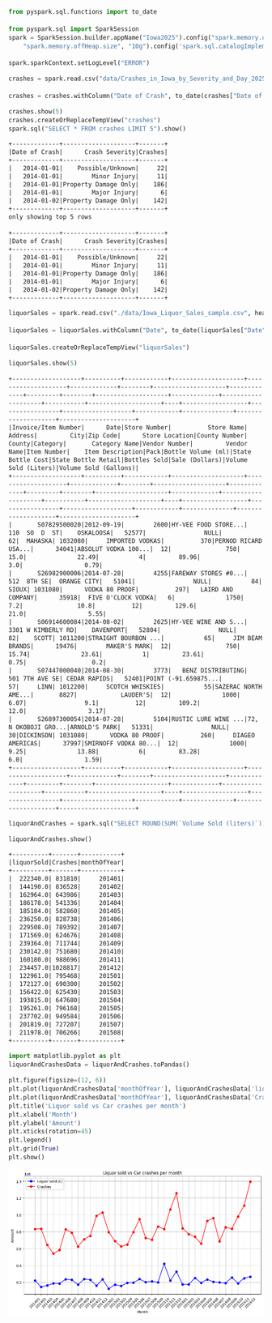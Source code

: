 ```python
from pyspark.sql.functions import to_date

from pyspark.sql import SparkSession
spark = SparkSession.builder.appName("Iowa2025").config("spark.memory.offHeap.enabled", "true").config(
    "spark.memory.offHeap.size", "10g").config('spark.sql.catalogImplementation', 'hive').config('spark.sql.legacy.createHiveTableByDefault', 'false').getOrCreate()

spark.sparkContext.setLogLevel("ERROR")
```


```python
crashes = spark.read.csv("data/Crashes_in_Iowa_by_Severity_and_Day_20250220.csv", header=True, inferSchema=True)

crashes = crashes.withColumn("Date of Crash", to_date(crashes["Date of Crash"], "MM/dd/yyyy"))

```


```python
crashes.show(5)
crashes.createOrReplaceTempView("crashes")
spark.sql("SELECT * FROM crashes LIMIT 5").show()
```

    +-------------+--------------------+-------+
    |Date of Crash|      Crash Severity|Crashes|
    +-------------+--------------------+-------+
    |   2014-01-01|    Possible/Unknown|     22|
    |   2014-01-01|        Minor Injury|     11|
    |   2014-01-01|Property Damage Only|    186|
    |   2014-01-01|        Major Injury|      6|
    |   2014-01-02|Property Damage Only|    142|
    +-------------+--------------------+-------+
    only showing top 5 rows
    
    +-------------+--------------------+-------+
    |Date of Crash|      Crash Severity|Crashes|
    +-------------+--------------------+-------+
    |   2014-01-01|    Possible/Unknown|     22|
    |   2014-01-01|        Minor Injury|     11|
    |   2014-01-01|Property Damage Only|    186|
    |   2014-01-01|        Major Injury|      6|
    |   2014-01-02|Property Damage Only|    142|
    +-------------+--------------------+-------+



```python
liquorSales = spark.read.csv("./data/Iowa_Liquor_Sales_sample.csv", header=True, inferSchema=True)

liquorSales = liquorSales.withColumn("Date", to_date(liquorSales["Date"], "MM/dd/yyyy"))

liquorSales.createOrReplaceTempView("liquorSales")
```


```python
liquorSales.show(5)
```

    +-------------------+----------+------------+--------------------+--------------------+-------------+--------+--------------------+-------------+---------+--------+--------------------+-------------+--------------------+-----------+--------------------+----+------------------+-----------------+-------------------+------------+--------------+--------------------+---------------------+
    |Invoice/Item Number|      Date|Store Number|          Store Name|             Address|         City|Zip Code|      Store Location|County Number|   County|Category|       Category Name|Vendor Number|         Vendor Name|Item Number|    Item Description|Pack|Bottle Volume (ml)|State Bottle Cost|State Bottle Retail|Bottles Sold|Sale (Dollars)|Volume Sold (Liters)|Volume Sold (Gallons)|
    +-------------------+----------+------------+--------------------+--------------------+-------------+--------+--------------------+-------------+---------+--------+--------------------+-------------+--------------------+-----------+--------------------+----+------------------+-----------------+-------------------+------------+--------------+--------------------+---------------------+
    |       S07829500020|2012-09-19|        2600|HY-VEE FOOD STORE...|      110  SO  D  ST|    OSKALOOSA|   52577|                NULL|           62|  MAHASKA| 1032080|     IMPORTED VODKAS|          370|PERNOD RICARD USA...|      34041|ABSOLUT VODKA 100...|  12|               750|             15.0|              22.49|           4|         89.96|                 3.0|                 0.79|
    |       S26982900006|2014-07-28|        4255|FAREWAY STORES #0...|         512  8TH SE|  ORANGE CITY|   51041|                NULL|           84|    SIOUX| 1031080|      VODKA 80 PROOF|          297|   LAIRD AND COMPANY|      35918|  FIVE O'CLOCK VODKA|   6|              1750|              7.2|               10.8|          12|         129.6|                21.0|                 5.55|
    |       S06914600084|2014-08-02|        2625|HY-VEE WINE AND S...|  3301 W KIMBERLY RD|    DAVENPORT|   52804|                NULL|           82|    SCOTT| 1011200|STRAIGHT BOURBON ...|           65|     JIM BEAM BRANDS|      19476|        MAKER'S MARK|  12|               750|            15.74|              23.61|           1|         23.61|                0.75|                  0.2|
    |       S07447000040|2014-08-30|        3773|   BENZ DISTRIBUTING|      501 7TH AVE SE| CEDAR RAPIDS|   52401|POINT (-91.659875...|           57|     LINN| 1012200|     SCOTCH WHISKIES|           55|SAZERAC NORTH AME...|       8827|            LAUDER'S|  12|              1000|             6.07|                9.1|          12|         109.2|                12.0|                 3.17|
    |       S26897300054|2014-07-28|        5104|RUSTIC LURE WINE ...|72, N OKOBOJI GRO...|ARNOLD'S PARK|   51331|                NULL|           30|DICKINSON| 1031080|      VODKA 80 PROOF|          260|     DIAGEO AMERICAS|      37997|SMIRNOFF VODKA 80...|  12|              1000|             9.25|              13.88|           6|         83.28|                 6.0|                 1.59|
    +-------------------+----------+------------+--------------------+--------------------+-------------+--------+--------------------+-------------+---------+--------+--------------------+-------------+--------------------+-----------+--------------------+----+------------------+-----------------+-------------------+------------+--------------+--------------------+---------------------+



```python
liquorAndCrashes = spark.sql("SELECT ROUND(SUM(`Volume Sold (liters)`)) AS liquorSold, SUM(c.Crashes) as Crashes, date_format(l.`Date`, 'yyyyMM') AS monthOfYear FROM liquorSales l, crashes c WHERE date_format(l.`Date`, 'yyyyMM') = date_format(c.`Date of Crash`, 'yyyyMM') AND date_format(l.`Date`, 'yyyy') BETWEEN '2014' AND '2016' GROUP BY date_format(l.`Date`, 'yyyyMM')  ORDER BY date_format(l.`Date`, 'yyyyMM')")

```


```python
liquorAndCrashes.show()
```

    +----------+-------+-----------+
    |liquorSold|Crashes|monthOfYear|
    +----------+-------+-----------+
    |  222340.0| 831810|     201401|
    |  144190.0| 836528|     201402|
    |  162964.0| 643986|     201403|
    |  186178.0| 541336|     201404|
    |  185184.0| 582860|     201405|
    |  236250.0| 828738|     201406|
    |  229508.0| 789392|     201407|
    |  171569.0| 624676|     201408|
    |  239364.0| 711744|     201409|
    |  230142.0| 751680|     201410|
    |  160180.0| 988696|     201411|
    |  234457.0|1028817|     201412|
    |  122961.0| 795468|     201501|
    |  172127.0| 690300|     201502|
    |  156422.0| 625430|     201503|
    |  193815.0| 647680|     201504|
    |  195261.0| 796168|     201505|
    |  237702.0| 949584|     201506|
    |  201819.0| 727207|     201507|
    |  211978.0| 706266|     201508|
    +----------+-------+-----------+



```python
import matplotlib.pyplot as plt
liquorAndCrashesData = liquorAndCrashes.toPandas()
```


```python
plt.figure(figsize=(12, 6))
plt.plot(liquorAndCrashesData['monthOfYear'], liquorAndCrashesData['liquorSold'], marker='o', linestyle='-', color='b', label='Liquor sold (L)')
plt.plot(liquorAndCrashesData['monthOfYear'], liquorAndCrashesData['Crashes'], marker='o', linestyle='-', color='r', label='Crashes')
plt.title('Liquor sold vs Car crashes per month')
plt.xlabel('Month')
plt.ylabel('Amount')
plt.xticks(rotation=45)
plt.legend()
plt.grid(True)
plt.show()
```

![png](iowa2025_files/iowa2025_8_0.png)
    



```python

```
